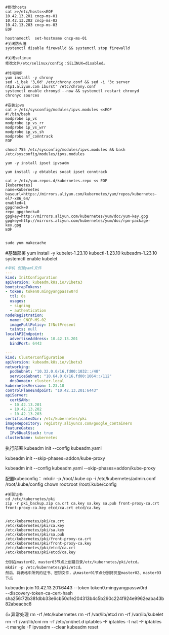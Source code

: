 ```shell
#修改hosts
cat >>/etc/hosts<<EOF
10.42.13.201 cncp-ms-01
10.42.13.202 cncp-ms-02
10.42.13.203 cncp-ms-03
EOF

hostnamectl  set-hostname cncp-ms-01
#关闭防火墙
systemctl disable firewalld && systemctl stop firewalld

#关闭selinux
修改文件/etc/selinux/config：SELINUX=disabled。

#时间同步
yum install -y chrony
sed -i.bak '3,6d' /etc/chrony.conf && sed -i '3c server ntp1.aliyun.com iburst' /etc/chrony.conf
systemctl enable chronyd --now && systemctl restart chronyd
chronyc sources

#安装ipvs
cat > /etc/sysconfig/modules/ipvs.modules <<EOF
#!/bin/bash
modprobe ip_vs
modprobe ip_vs_rr
modprobe ip_vs_wrr
modprobe ip_vs_sh
modprobe nf_conntrack
EOF

chmod 755 /etc/sysconfig/modules/ipvs.modules && bash /etc/sysconfig/modules/ipvs.modules

yum -y install ipset ipvsadm

yum install -y ebtables socat ipset conntrack
```

```shell
cat > /etc/yum.repos.d/kubernetes.repo << EOF
[kubernetes]
name=Kubernetes
baseurl=https://mirrors.aliyun.com/kubernetes/yum/repos/kubernetes-el7-x86_64/
enabled=1
gpgcheck=0
repo_gpgcheck=0
gpgkey=http://mirrors.aliyun.com/kubernetes/yum/doc/yum-key.gpg
gpgkey=http://mirrors.aliyun.com/kubernetes/yum/doc/rpm-package-key.gpg
EOF


sudo yum makecache

```

#基础部署
yum install -y kubelet-1.23.10 kubectl-1.23.10 kubeadm-1.23.10
systemctl enable kubelet

```yaml
#单机 创建yaml文件
---
kind: InitConfiguration
apiVersion: kubeadm.k8s.io/v1beta3
bootstrapTokens:
- token: token0.mingyangpassw0rd
  ttl: 0s
  usages:
  - signing
  - authentication
nodeRegistration:
  name: CNCP-MS-02
  imagePullPolicy: IfNotPresent
  taints: null
localAPIEndpoint:
  advertiseAddress: 10.42.13.201
  bindPort: 6443

---
kind: ClusterConfiguration
apiVersion: kubeadm.k8s.io/v1beta3
networking:
  podSubnet: "10.32.0.0/16,fd00:1032::/48"
  serviceSubnet: "10.64.0.0/16,fd00:1064::/112"
  dnsDomain: cluster.local
kubernetesVersion: 1.23.10
controlPlaneEndpoint: "10.42.13.201:6443"
apiServer:
  certSANs:
  - 10.42.13.201
  - 10.42.13.202
  - 10.42.13.203
certificatesDir: /etc/kubernetes/pki
imageRepository: registry.aliyuncs.com/google_containers
featureGates:
  IPv6DualStack: true
clusterName: kubernetes

```
执行部署
kubeadm init --config kubeadm.yaml

kubeadm init --skip-phases=addon/kube-proxy

kubeadm init --config kubeadm.yaml --skip-phases=addon/kube-proxy

配置kubeconfig：
mkdir -p /root/.kube
cp -i /etc/kubernetes/admin.conf /root/.kube/config
chown root:root /root/.kube/config

```shell
#关联证书
cd /etc/kubernetes/pki
zip -r pki_backup.zip ca.crt ca.key sa.key sa.pub front-proxy-ca.crt front-proxy-ca.key etcd/ca.crt etcd/ca.key


/etc/kubernetes/pki/ca.crt
/etc/kubernetes/pki/ca.key
/etc/kubernetes/pki/sa.key
/etc/kubernetes/pki/sa.pub
/etc/kubernetes/pki/front-proxy-ca.crt
/etc/kubernetes/pki/front-proxy-ca.key
/etc/kubernetes/pki/etcd/ca.crt
/etc/kubernetes/pki/etcd/ca.key

分别在master02、master03节点上创建目录/etc/kubernetes/pki/etcd。
mkdir -p /etc/kubernetes/pki/etcd。
然后，将表格中所列的证书、密钥文件，从master01节点分别拷贝至master02、master03节点

```

kubeadm join 10.42.13.201:6443 --token token0.mingyangpassw0rd \
	--discovery-token-ca-cert-hash sha256:72b381dbb33e6cb50d1e204313b4c5b290c224f924e9962eaba43b82abeacbc8

👍 异常处理
rm -rf /etc/kubernetes
rm -rf /var/lib/etcd
rm -rf /var/lib/kubelet
rm -rf /var/lib/cni
rm -rf /etc/cni/net.d
iptables -F
iptables -t nat -F
iptables -t mangle -F
ipvsadm --clear
kubeadm reset